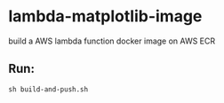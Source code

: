 # lambda-matplotlib-image
build a AWS lambda function docker image on AWS ECR
## Run:
```
sh build-and-push.sh
```
